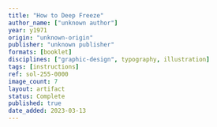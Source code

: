 ```yaml
---
title: "How to Deep Freeze"
author_name: ["unknown author"]
year: y1971
origin: "unknown-origin"
publisher: "unknown publisher"
formats: [booklet]
disciplines: ["graphic-design", typography, illustration]
tags: [instructions]
ref: sol-255-0000
image_count: 7
layout: artifact
status: Complete
published: true
date_added: 2023-03-13
---
```

